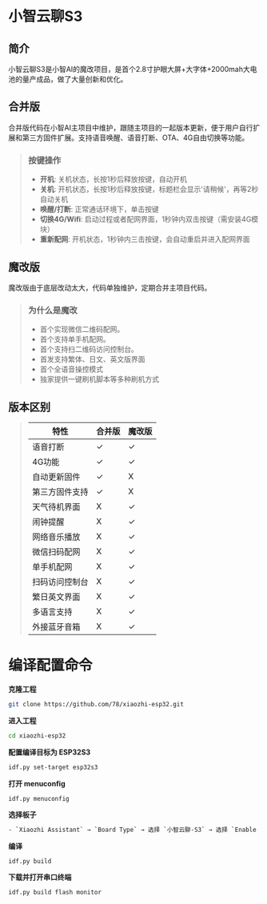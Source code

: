 # 小智云聊S3

## 简介
小智云聊S3是小智AI的魔改项目，是首个2.8寸护眼大屏+大字体+2000mah大电池的量产成品，做了大量创新和优化。

## 合并版
合并版代码在小智AI主项目中维护，跟随主项目的一起版本更新，便于用户自行扩展和第三方固件扩展。支持语音唤醒、语音打断、OTA、4G自由切换等功能。

>### 按键操作
>- **开机**: 关机状态，长按1秒后释放按键，自动开机
>- **关机**: 开机状态，长按1秒后释放按键，标题栏会显示'请稍候'，再等2秒自动关机  
>- **唤醒/打断**: 正常通话环境下，单击按键
>- **切换4G/Wifi**: 启动过程或者配网界面，1秒钟内双击按键（需安装4G模块）
>- **重新配网**: 开机状态，1秒钟内三击按键，会自动重启并进入配网界面

## 魔改版
魔改版由于底层改动太大，代码单独维护，定期合并主项目代码。

>### 为什么是魔改
>- 首个实现微信二维码配网。
>- 首个支持单手机配网。
>- 首个支持扫二维码访问控制台。
>- 首发支持繁体、日文、英文版界面
>- 首个全语音操控模式
>- 独家提供一键刷机脚本等多种刷机方式

## 版本区别
>| 特性 | 合并版 | 魔改版 |
>| --- | --- | --- |
>| 语音打断 | ✓ | ✓ |
>| 4G功能 | ✓ | ✓ |
>| 自动更新固件 | ✓ | X |
>| 第三方固件支持 | ✓ | X |
>| 天气待机界面 | X | ✓  |
>| 闹钟提醒 | X | ✓  |
>| 网络音乐播放 | X | ✓  |
>| 微信扫码配网 | X | ✓  |
>| 单手机配网 | X | ✓  |
>| 扫码访问控制台 | X | ✓  |
>| 繁日英文界面 | X | ✓  |
>| 多语言支持 | X | ✓  |
>| 外接蓝牙音箱 | X | ✓  |


# 编译配置命令

**克隆工程**

```bash
git clone https://github.com/78/xiaozhi-esp32.git
```

**进入工程**

```bash
cd xiaozhi-esp32
```

**配置编译目标为 ESP32S3**

```bash
idf.py set-target esp32s3
```

**打开 menuconfig**

```bash
idf.py menuconfig
```

**选择板子**

```bash
- `Xiaozhi Assistant` → `Board Type` → 选择 `小智云聊-S3` → 选择 `Enable Device-Side AEC`
```

**编译**

```ba
idf.py build
```

**下载并打开串口终端**

```bash
idf.py build flash monitor
```

